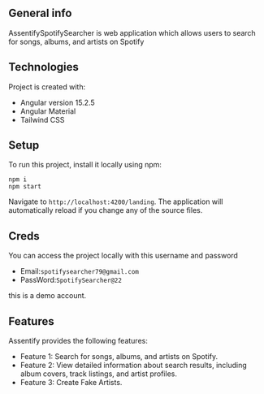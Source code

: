 ## General info

AssentifySpotifySearcher is web application which allows users to search for songs, albums, and artists on Spotify

## Technologies

Project is created with:

- Angular version 15.2.5
- Angular Material
- Tailwind CSS

## Setup

To run this project, install it locally using npm:

```
npm i
npm start
```

Navigate to `http://localhost:4200/landing`. The application will automatically reload if you change any of the source files.

## Creds

You can access the project locally with this username and password

- Email:`spotifysearcher79@gmail.com`
- PassWord:`SpotifySearcher@22`

this is a demo account.

## Features

Assentify provides the following features:

- Feature 1: Search for songs, albums, and artists on Spotify.
- Feature 2: View detailed information about search results, including album covers, track listings, and artist profiles.
- Feature 3: Create Fake Artists.
